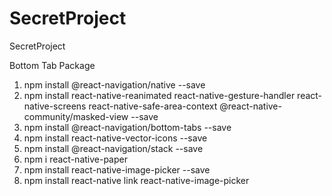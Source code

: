 # SecretProject

SecretProject

Bottom Tab Package

1. npm install @react-navigation/native --save
2. npm install react-native-reanimated react-native-gesture-handler react-native-screens react-native-safe-area-context @react-native-community/masked-view --save
3. npm install @react-navigation/bottom-tabs --save
4. npm install react-native-vector-icons --save
5. npm install @react-navigation/stack --save
6. npm i react-native-paper
7. npm install react-native-image-picker --save
8. npm install react-native link react-native-image-picker
